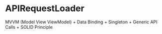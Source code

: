 # APIRequestLoader
 MVVM (Model View ViewModel) + Data Binding + Singleton + Generic API Calls + SOLID Principle
